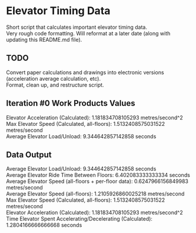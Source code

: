 <h1>Elevator Timing Data</h1>
  <p>
    Short script that calculates important elevator timing data.<br>
    Very rough code formatting. Will reformat at a later date (along with updating this README.md file).<br>
  </p>
  
 <h2>TODO</h2>
  <p>
    Convert paper calculations and drawings into electronic versions (acceleration average calculation, etc). <br>
    Format, clean up, and restructure script. <br>
  </p>
  
<h2>Iteration #0 Work Products Values</h2>
  <p>
    Elevator Acceleration (Calculated): 1.181834708105293 metres/second^2 <br>
    Max Elevator Speed (Calculated, all-floors): 1.5132408575031522 metres/second <br>
    Average Elevator Load/Unload: 9.344642857142858 seconds <br>
  </p>
  
<h2>Data Output</h2>
  <p>
    Average Elevator Load/Unload: 9.344642857142858 seconds <br>
    Average Elevator Ride Time Between Floors: 6.402083333333334 seconds <br>
    Average Elevator Speed (all-floors + per-floor data): 0.6247966156849983 metres/second <br>
    Average Elevator Speed (all-floors): 1.2105926860025218 metres/second <br>
    Max Elevator Speed (Calculated, all-floors): 1.5132408575031522 metres/second <br>
    Elevator Acceleration (Calculated): 1.181834708105293 metres/second^2 <br>
    Time Elevator Spent Accelerating/Decelerating (Calculated): 1.2804166666666668 seconds <br>
  </p> 
